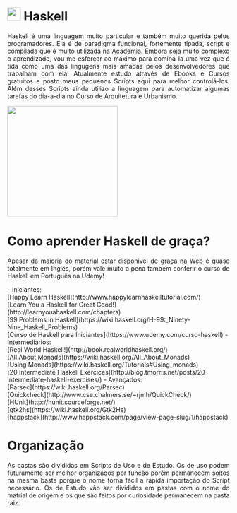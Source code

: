 # <img src="https://upload.wikimedia.org/wikipedia/commons/thumb/1/1c/Haskell-Logo.svg/1200px-Haskell-Logo.svg.png" height="30"/> Haskell
<p align="justify">Haskell é uma linguagem muito particular e também muito querida pelos programadores. Ela é de paradigma funcional, fortemente tipada, script e compilada que é muito utilizada na Academia. Embora seja muito complexo o aprendizado, vou me esforçar ao máximo para dominá-la uma vez que é tida como uma das lingugens mais amadas pelos desenvolvedores que trabalham com ela! Atualmente estudo através de Ebooks e Cursos gratuitos e posto meus pequenos Scripts aqui para melhor controlá-los. Além desses Scripts ainda utilizo a linguagem para automatizar algumas tarefas do dia-a-dia no Curso de Arquitetura e Urbanismo.</p>
<p>
<img src="https://scontent.fpoa6-1.fna.fbcdn.net/v/t1.0-9/23472790_10155944102836462_523604957201593202_n.jpg?oh=20eebc6f651a4ba8ad0a5c3a562bcc19&oe=5A634007" height="250" />
</p>

# Como aprender Haskell de graça?
<p align="justify">Apesar da maioria do material estar disponivel de graça na Web é quase totalmente em Inglês, porém vale muito a pena também conferir o curso de Haskell em Português na Udemy!</p> 
- Iniciantes:
<br> [Happy Learn Haskell](http://www.happylearnhaskelltutorial.com/)
<br> [Learn You a Haskell for Great Good!](http://learnyouahaskell.com/chapters)
<br> [99 Problems in Haskell](https://wiki.haskell.org/H-99:_Ninety-Nine_Haskell_Problems)
<br> [Curso de Haskell para Iniciantes](https://www.udemy.com/curso-haskell)
- Intermediários:
<br> [Real World Haskell!](http://book.realworldhaskell.org/)
<br> [All About Monads](https://wiki.haskell.org/All_About_Monads)
<br> [Using Monads](https://wiki.haskell.org/Tutorials#Using_monads)
<br> [20 Intermediate Haskell Exercices](http://blog.tmorris.net/posts/20-intermediate-haskell-exercises/)
- Avançados:
<br> [Parsec](https://wiki.haskell.org/Parsec)
<br> [Quickcheck](http://www.cse.chalmers.se/~rjmh/QuickCheck/)
<br> [HUnit](http://hunit.sourceforge.net/)
<br> [gtk2hs](https://wiki.haskell.org/Gtk2Hs)
<br> [happstack](http://www.happstack.com/page/view-page-slug/1/happstack)

# Organização
<p align="justify">As pastas são divididas em Scripts de Uso e de Estudo. Os de uso podem futuramente ser melhor organizados por função porém permanecem soltos na mesma basta porque o nome torna fácil a rápida importação do Script necessário. Os de Estudo vão ser divididos em pastas com o nome do matrial de origem e os que são feitos por curiosidade permanecem na pasta raiz.
</p>
